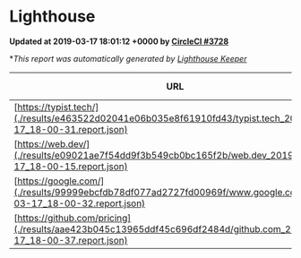 
# Lighthouse

**Updated at 2019-03-17 18:01:12 +0000 by [CircleCI #3728](https://circleci.com/gh/ItinerisLtd/lighthouse-keeper-example/3728)**

**This report was automatically generated by [Lighthouse Keeper](https://github.com/itinerisltd/lighthouse-keeper)*

| URL | Performance | Accessibility | Best Practices | SEO | PWA | Updated At |
| --- | --- | --- | --- | --- | --- | --- |
| [https://typist.tech/](./results/e463522d02041e06b035e8f61910fd43/typist.tech_2019-03-17_18-00-31.report.json) | 1 |  |  |  |  | 2019-03-17T18:00:31.413Z |
| [https://web.dev/](./results/e09021ae7f54dd9f3b549cb0bc165f2b/web.dev_2019-03-17_18-00-15.report.json) | 0.97 | 0.93 | 0.93 | 0.87 | 1 | 2019-03-17T18:00:15.261Z |
| [https://google.com/](./results/99999ebcfdb78df077ad2727fd00969f/www.google.com_2019-03-17_18-00-32.report.json) | 0.89 | 0.71 | 0.93 | 0.8 | 0.58 | 2019-03-17T18:00:32.307Z |
| [https://github.com/pricing](./results/aae423b045c13965ddf45c696df2484d/github.com_2019-03-17_18-00-37.report.json) | 0.87 | 0.89 | 0.93 | 0.9 | 0.58 | 2019-03-17T18:00:37.210Z |
